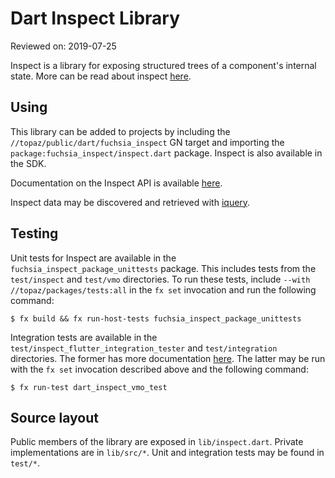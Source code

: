 # Dart Inspect Library

Reviewed on: 2019-07-25

Inspect is a library for exposing structured trees of a component's internal
state. More can be read about inspect [here][inspect].

## Using

This library can be added to projects by including the
`//topaz/public/dart/fuchsia_inspect` GN target and importing the
`package:fuchsia_inspect/inspect.dart` package. Inspect is also available in the
SDK.

Documentation on the Inspect API is available [here][inspect_api].

Inspect data may be discovered and retrieved with [iquery][iquery].

## Testing

Unit tests for Inspect are available in the `fuchsia_inspect_package_unittests`
package. This includes tests from the `test/inspect` and `test/vmo` directories.
To run these tests, include `--with //topaz/packages/tests:all` in the `fx set`
invocation and run the following command:

```
$ fx build && fx run-host-tests fuchsia_inspect_package_unittests
```

Integration tests are available in the `test/inspect_flutter_integration_tester`
and `test/integration` directories. The former has more documentation
[here][flutter_integration]. The latter may be run with the `fx set` invocation
described above and the following command:

```
$ fx run-test dart_inspect_vmo_test
```

## Source layout

Public members of the library are exposed in `lib/inspect.dart`. Private
implementations are in `lib/src/*`. Unit and integration tests may be found in
`test/*`.

[inspect]:/docs/development/inspect/README.md
[inspect_api]:https://fuchsia-docs.firebaseapp.com/dart/package-fuchsia_inspect_inspect/Inspect-class.html
[iquery]:/docs/development/inspect/iquery.md
[flutter_integration]:test/inspect_flutter_integration_tester/README.md
